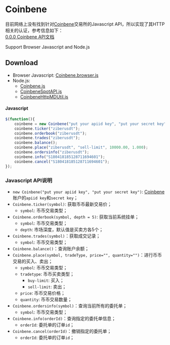 # Coinbene 

目前网络上没有找到针对[Coinbene](http://www.coinbene.com)交易所的Javascript API，所以实现了其HTTP相关的认证，参考信息如下：  
[0.0.0 Coinbene API文档](https://github.com/Coinbene/API-Documents-CHN/wiki/0.0.0-Coinbene-API%E6%96%87%E6%A1%A3)

Support Browser Javascript and Node.js

## Download 

* Browser Javascript: [Coinbene.browser.js](Coinbene.browser.js)
* Node.js:
  * [Coinbene.js](Coinbene.js)
  * [CoinbeneSpotAPI.js](CoinbeneSpotAPI.js)
  * [CoinbeneHttpMDUtil.js](CoinbeneHttpMDUtil.js)


#### Javascript

```Javascript
$(function(){
    coinbene = new Coinbene("put your apiid key", "put your secret key");
    coinbene.ticker("ziberusdt");
    coinbene.orderbook("ziberusdt");
    coinbene.trades("ziberusdt");
    coinbene.balance();
    coinbene.place("ziberusdt", "sell-limit", 10000.00, 1.000);
    coinbene.ordersinfo("ziberusdt");
    coinbene.info("S180418185128711694601");
    coinbene.cancel("S180418185128711694601");
});
```

### Javascript API说明

* `new Coinbene("put your apiid key", "put your secret key")`: [Coinbene](http://www.coinbene.com)账户的`apiid key`和`secret key`；
* `Coinbene.ticker(symbol)`: 获取币币最新交易价；
  * `symbol`: 币币交易类型；
* `Coinbene.orderbook(symbol, depth = 5)`: 获取当前系统挂单；
  * `symbol`: 币币交易类型；
  * `depth`: 市场深度，默认值是买卖方各5个；
* `Coinbene.trades(symbol)`：获取成交记录；
  * `symbol`: 币币交易类型；
* `Coinbene.balance()`：查询账户余额；
* `Coinbene.place(symbol, tradeType, price="", quantity="")`：进行币币交易的买入、卖出；
  * `symbol`: 币币交易类型；
  * `tradetype`: 币币买卖类型；
    * `buy-limit`: 买入；
    * `sell-limit`: 卖出；
  * `price`: 币币交易价格；
  * `quantity`: 币币交易数量；
* `Coinbene.ordersinfo(symbol)`：查询当前所有的委托单；
  * `symbol`: 币币交易类型；
* `Coinbene.info(orderId)`：查询指定的委托单信息；
  * `orderId`: 委托单的订单`id`；
* `Coinbene.cancel(orderId)`：撤销指定的委托单；
  * `orderId`: 委托单的订单`id`；

